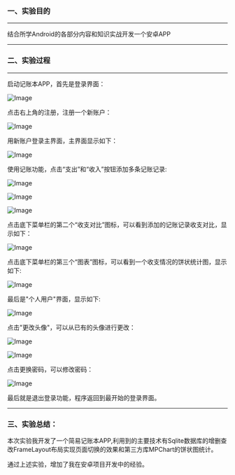 ### 一、实验目的

------

结合所学Android的各部分内容和知识实战开发一个安卓APP

------

### 二、实验过程

------

启动记账本APP，首先是登录界面：

![Image](https://github.com/Small-Windmill/2018118118_Android/raw/master/AccountBook/Image/1.png)

点击右上角的注册，注册一个新账户：

![Image](https://github.com/Small-Windmill/2018118118_Android/raw/master/AccountBook/Image/2.jpg)

用新账户登录主界面，主界面显示如下：

![Image](https://github.com/Small-Windmill/2018118118_Android/raw/master/AccountBook/Image/3.jpg)

使用记账功能，点击“支出”和“收入”按钮添加多条记账记录:

![Image](https://github.com/Small-Windmill/2018118118_Android/raw/master/AccountBook/Image/4.png)

![Image](https://github.com/Small-Windmill/2018118118_Android/raw/master/AccountBook/Image/5.png)

![Image](https://github.com/Small-Windmill/2018118118_Android/raw/master/AccountBook/Image/6.png)

点击底下菜单栏的第二个“收支对比”图标，可以看到添加的记账记录收支对比，显示如下：

![Image](https://github.com/Small-Windmill/2018118118_Android/raw/master/AccountBook/Image/7.png)

点击底下菜单栏的第三个“图表”图标，可以看到一个收支情况的饼状统计图，显示如下:

![Image](https://github.com/Small-Windmill/2018118118_Android/raw/master/AccountBook/Image/8.png)

最后是"个人用户"界面，显示如下:

![Image](https://github.com/Small-Windmill/2018118118_Android/raw/master/AccountBook/Image/9.png)

点击"更改头像"，可以从已有的头像进行更改：

![Image](https://github.com/Small-Windmill/2018118118_Android/raw/master/AccountBook/Image/10.png)

![Image](https://github.com/Small-Windmill/2018118118_Android/raw/master/AccountBook/Image/11.png)

点击更换密码，可以修改密码：

![Image](https://github.com/Small-Windmill/2018118118_Android/raw/master/AccountBook/Image/12.png)

最后就是退出登录功能，程序返回到最开始的登录界面。

------

### 三、实验总结：

本次实验我开发了一个简易记账本APP,利用到的主要技术有Sqlite数据库的增删查改FrameLayout布局实现页面切换的效果和第三方库MPChart的饼状图统计。

通过上述实验，增加了我在安卓项目开发中的经验。

